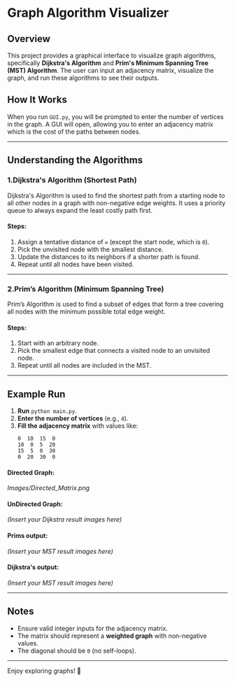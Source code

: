 # Graph Algorithm Visualizer

## Overview
This project provides a graphical interface to visualize graph algorithms, specifically **Dijkstra's Algorithm** and **Prim's Minimum Spanning Tree (MST) Algorithm**. The user can input an adjacency matrix, visualize the graph, and run these algorithms to see their outputs.

## How It Works
When you run `GUI.py`, you will be prompted to enter the number of vertices in the graph. A GUI will open, allowing you to enter an adjacency matrix which is the cost of the paths between nodes.

---
## Understanding the Algorithms
### 1.Dijkstra's Algorithm (Shortest Path)
Dijkstra's Algorithm is used to find the shortest path from a starting node to all other nodes in a graph with non-negative edge weights. It uses a priority queue to always expand the least costly path first.

#### Steps:
1. Assign a tentative distance of `∞` (except the start node, which is `0`).
2. Pick the unvisited node with the smallest distance.
3. Update the distances to its neighbors if a shorter path is found.
4. Repeat until all nodes have been visited.

---

### 2.Prim’s Algorithm (Minimum Spanning Tree)
Prim’s Algorithm is used to find a subset of edges that form a tree covering all nodes with the minimum possible total edge weight.

#### Steps:
1. Start with an arbitrary node.
2. Pick the smallest edge that connects a visited node to an unvisited node.
3. Repeat until all nodes are included in the MST.

---

## Example Run
1. **Run** `python main.py`.
2. **Enter the number of vertices** (e.g., `4`).
3. **Fill the adjacency matrix** with values like:
   ```
   0  10  15  0
   10  0  5  20
   15  5  0  30
   0  20  30  0
   ```
#### Directed Graph:
_Images/Directed_Matrix.png_

#### UnDirected Graph:
_(Insert your Dijkstra result images here)_

#### Prims output:
_(Insert your MST result images here)_

#### Dijkstra's output:
_(Insert your MST result images here)_

---

## Notes
- Ensure valid integer inputs for the adjacency matrix.
- The matrix should represent a **weighted graph** with non-negative values.
- The diagonal should be `0` (no self-loops).

---
Enjoy exploring graphs! 🚀

